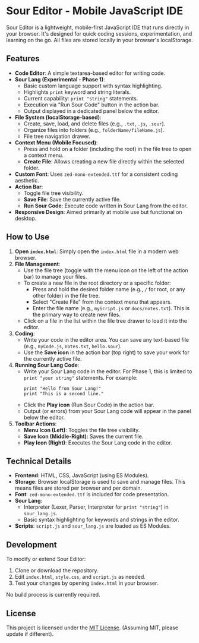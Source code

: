 # Sour Editor - Mobile JavaScript IDE

Sour Editor is a lightweight, mobile-first JavaScript IDE that runs directly in your browser. It's designed for quick coding sessions, experimentation, and learning on the go. All files are stored locally in your browser's localStorage.

## Features

*   **Code Editor**: A simple textarea-based editor for writing code.
*   **Sour Lang (Experimental - Phase 1)**:
    *   Basic custom language support with syntax highlighting.
    *   Highlights `print` keyword and string literals.
    *   Current capability: `print "string"` statements.
    *   Execution via "Run Sour Code" button in the action bar.
    *   Output displayed in a dedicated panel below the editor.
*   **File System (localStorage-based)**:
    *   Create, save, load, and delete files (e.g., `.txt`, `.js`, `.sour`).
    *   Organize files into folders (e.g., `folderName/fileName.js`).
    *   File tree navigation drawer.
*   **Context Menu (Mobile Focused)**:
    *   Press and hold on a folder (including the root) in the file tree to open a context menu.
    *   **Create File**: Allows creating a new file directly within the selected folder.
*   **Custom Font**: Uses `zed-mono-extended.ttf` for a consistent coding aesthetic.
*   **Action Bar**:
    *   Toggle file tree visibility.
    *   **Save File**: Save the currently active file.
    *   **Run Sour Code**: Execute code written in Sour Lang from the editor.
*   **Responsive Design**: Aimed primarily at mobile use but functional on desktop.

## How to Use

1.  **Open `index.html`**: Simply open the `index.html` file in a modern web browser.
2.  **File Management**:
    *   Use the file tree (toggle with the menu icon on the left of the action bar) to manage your files.
    *   To create a new file in the root directory or a specific folder:
        *   Press and hold the desired folder name (e.g., `/` for root, or any other folder) in the file tree.
        *   Select "Create File" from the context menu that appears.
        *   Enter the file name (e.g., `myScript.js` or `docs/notes.txt`). This is the primary way to create new files.
    *   Click on a file in the list within the file tree drawer to load it into the editor.
3.  **Coding**:
    *   Write your code in the editor area. You can save any text-based file (e.g., `myCode.js`, `notes.txt`, `hello.sour`).
    *   Use the **Save icon** in the action bar (top right) to save your work for the currently active file.
4.  **Running Sour Lang Code**:
    *   Write your Sour Lang code in the editor. For Phase 1, this is limited to `print "your string"` statements. For example:
        ```sour
        print "Hello from Sour Lang!"
        print "This is a second line."
        ```
    *   Click the **Play icon** (Run Sour Code) in the action bar.
    *   Output (or errors) from your Sour Lang code will appear in the panel below the editor.
5.  **Toolbar Actions**:
    *   **Menu Icon (Left)**: Toggles the file tree visibility.
    *   **Save Icon (Middle-Right)**: Saves the current file.
    *   **Play Icon (Right)**: Executes the Sour Lang code in the editor.

## Technical Details

*   **Frontend**: HTML, CSS, JavaScript (using ES Modules).
*   **Storage**: Browser localStorage is used to save and manage files. This means files are stored per browser and per domain.
*   **Font**: `zed-mono-extended.ttf` is included for code presentation.
*   **Sour Lang**:
    *   Interpreter (Lexer, Parser, Interpreter for `print "string"`) in `sour_lang.js`.
    *   Basic syntax highlighting for keywords and strings in the editor.
*   **Scripts**: `script.js` and `sour_lang.js` are loaded as ES Modules.

## Development

To modify or extend Sour Editor:

1.  Clone or download the repository.
2.  Edit `index.html`, `style.css`, and `script.js` as needed.
3.  Test your changes by opening `index.html` in your browser.

No build process is currently required.

## License

This project is licensed under the [MIT License](LICENSE). (Assuming MIT, please update if different).
